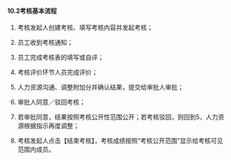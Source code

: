 #### 10.2考核基本流程

1) 考核发起人创建考核、填写考核内容并发起考核；

2) 员工收到考核通知；

3) 员工完成考核表的填写或自评；

4) 考核评价环节人员完成评价；

5) 人力资源沟通、调整附加分并确认结果，提交给审批人审批；

6) 审批人同意／驳回考核；

7) 若审批同意，结果按照考核公开性范围公开；若考核驳回，则回到5，人力资源根据指示再度调整；

8) 考核发起人点击【结束考核】，考核成绩按照“考核公开范围”显示给考核可见范围内成员。
